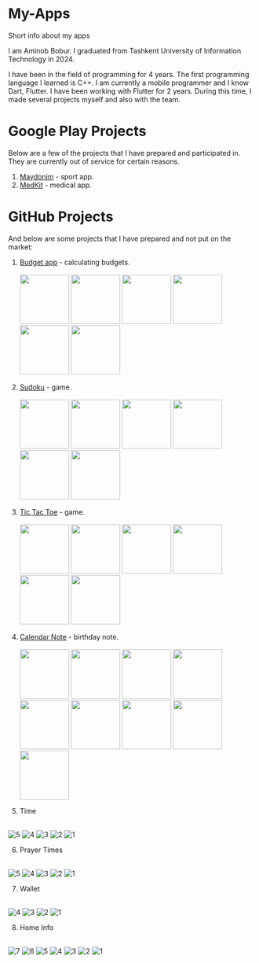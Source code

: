 # My-Apps
Short info about my apps

I am Aminob Bobur. I graduated from Tashkent University of Information Technology in 2024.

I have been in the field of programming for 4 years. The first programming language I learned is C++. I am currently a mobile programmer and I know Dart, Flutter. I have been working with Flutter for 2 years. During this time, I made several projects myself and also with the team.

# Google Play Projects

Below are a few of the projects that I have prepared and participated in. They are currently out of service for certain reasons.

1. [Maydonim](https://play.google.com/store/apps/details?id=uz.maydon.app) - sport app.
2. [MedKit](https://play.google.com/store/apps/details?id=com.medkit.patient) - medical app.

# GitHub Projects

And below are some projects that I have prepared and not put on the market:

1. [Budget app](https://github.com/AminovBobur/My-Apps/blob/cab260f6429bff5180e2d8b93b4b41ca75e8c3bb/1.%20Budget.apk) - calculating budgets. <br/><br/>
   <img src="https://github.com/AminovBobur/My-Apps/assets/113689058/de91d8a4-ef2e-49e5-84a9-952179dc5416" width=100 />
   <img src="https://github.com/AminovBobur/My-Apps/assets/113689058/192b7149-ca7a-4e76-a72a-4f73755e16ff" width=100 />
   <img src="https://github.com/AminovBobur/My-Apps/assets/113689058/81a83130-af2e-4b13-875a-3e41ffcb1385" width=100 />
   <img src="https://github.com/AminovBobur/My-Apps/assets/113689058/d4e4974b-6de7-48b4-b926-c196df6711d2" width=100 />
   <img src="https://github.com/AminovBobur/My-Apps/assets/113689058/4b836d70-ef86-4801-9a84-017b7dcadedf" width=100 />
   <img src="https://github.com/AminovBobur/My-Apps/assets/113689058/b5dc3147-04ff-4934-bb3b-6f14256542d9" width=100 />

2. [Sudoku](https://github.com/AminovBobur/My-Apps/blob/5be18dc22517a27e47018bdca6a03dab046e8180/2.%20Sudoku.apk) - game. <br/><br/>
   <img src="https://github.com/AminovBobur/My-Apps/assets/113689058/7695a733-bc1a-423f-924a-64bd91741682" width=100 />
   <img src="https://github.com/AminovBobur/My-Apps/assets/113689058/418c9cc0-f2e8-41d9-8bbf-82685b3b7212" width=100 />
   <img src="https://github.com/AminovBobur/My-Apps/assets/113689058/5fa1f3e1-6a19-4b34-a6d9-af939d5b0ae1" width=100 />
   <img src="https://github.com/AminovBobur/My-Apps/assets/113689058/0bf3e65d-d3b9-4d54-94a4-c80808779672" width=100 />
   <img src="https://github.com/AminovBobur/My-Apps/assets/113689058/86d4894d-0c06-45cb-b085-8a9e899703f2" width=100 />
   <img src="https://github.com/AminovBobur/My-Apps/assets/113689058/6b203910-8490-4009-83d7-17425deb400f" width=100 />

3. [Tic Tac Toe](https://github.com/AminovBobur/My-Apps/blob/01f9351e6bf79eafcb36a4fd095b6f4cf40bdafe/3.%20Tic%20tac%20toe.apk) - game. <br/><br/>
   <img src="https://github.com/AminovBobur/My-Apps/assets/113689058/0a4bcbb3-d938-4f62-b230-f81b721bbbcb" width=100 />
   <img src="https://github.com/AminovBobur/My-Apps/assets/113689058/6d2df090-c05a-46ff-b453-fd5ee1bd4c9c" width=100 />
   <img src="https://github.com/AminovBobur/My-Apps/assets/113689058/1e94604a-0957-437b-8da6-c8cf67ac69a8" width=100 />
   <img src="https://github.com/AminovBobur/My-Apps/assets/113689058/88bf6292-11bf-431c-a055-e15c97a2e784" width=100 />
   <img src="https://github.com/AminovBobur/My-Apps/assets/113689058/9b5248bf-23ea-4b7b-972c-85f21bd8eb37" width=100 />
   <img src="https://github.com/AminovBobur/My-Apps/assets/113689058/fc3eed0a-2bd5-4a09-9f19-139a7ad4c97a" width=100 />

4. [Calendar Note](https://github.com/AminovBobur/My-Apps/blob/6de811df5f41d917b45174b0cd59d396b7a449f6/4.%20Calendar%20note.apk) - birthday note. <br/><br/>
   <img src="https://github.com/AminovBobur/My-Apps/assets/113689058/32424a9e-ffb0-4dd3-b896-f79d8628f82e" width=100 />
   <img src="https://github.com/AminovBobur/My-Apps/assets/113689058/f64f0d35-4990-48ae-86f0-1236fd3ac476" width=100 />
   <img src="https://github.com/AminovBobur/My-Apps/assets/113689058/c3229a35-5bf2-4850-a9b3-1efa95ca9b7a" width=100 />
   <img src="https://github.com/AminovBobur/My-Apps/assets/113689058/9315fe2a-bc5d-49e2-b29f-541beb66304a" width=100 />
   <img src="https://github.com/AminovBobur/My-Apps/assets/113689058/e5025695-86f5-46a9-9a6c-07704a8f58e4" width=100 />
   <img src="https://github.com/AminovBobur/My-Apps/assets/113689058/02128832-1807-4b9e-bc6f-6fdb82ec92f5" width=100 />
   <img src="https://github.com/AminovBobur/My-Apps/assets/113689058/a4350780-0bb7-413d-bacf-2d4b5b759a5d" width=100 />
   <img src="https://github.com/AminovBobur/My-Apps/assets/113689058/a603bacd-a64e-412e-a803-46ec3fc9a036" width=100 />
   <img src="" width=100 />

5. Time <br/><br/>

![5](https://github.com/AminovBobur/My-Apps/assets/113689058/39353625-44c7-47ad-b03c-a382a63c13a2)
![4](https://github.com/AminovBobur/My-Apps/assets/113689058/d99b7cbf-084a-479f-994c-c9840aedf1ce)
![3](https://github.com/AminovBobur/My-Apps/assets/113689058/962ddc80-00d3-411a-b4df-b2233da6c0fd)
![2](https://github.com/AminovBobur/My-Apps/assets/113689058/5cf3ee0c-1f29-45b4-9f9d-8138d78ac936)
![1](https://github.com/AminovBobur/My-Apps/assets/113689058/8b450cee-db43-4b67-a154-69d3bd69e9ed)

6. Prayer Times <br/><br/>

![5](https://github.com/AminovBobur/My-Apps/assets/113689058/d9065a18-6eb0-4299-995a-c32867c90451)
![4](https://github.com/AminovBobur/My-Apps/assets/113689058/276e29d6-82e8-46ba-a526-043a136e6c78)
![3](https://github.com/AminovBobur/My-Apps/assets/113689058/b08f7134-a4db-48fe-8dde-07e1287a845c)
![2](https://github.com/AminovBobur/My-Apps/assets/113689058/767a9d82-e621-4b8e-a207-a9cb573bc281)
![1](https://github.com/AminovBobur/My-Apps/assets/113689058/de1ec5f3-6592-491c-b0fa-35346a96c848)

7. Wallet <br/><br/>

![4](https://github.com/AminovBobur/My-Apps/assets/113689058/008e1ba9-4f81-4623-9a7e-a5b6dd3b154f)
![3](https://github.com/AminovBobur/My-Apps/assets/113689058/221f6f82-8d1a-47c0-80bc-0cad73588016)
![2](https://github.com/AminovBobur/My-Apps/assets/113689058/1c7bbf2c-0625-4000-abbe-0cc69615768f)
![1](https://github.com/AminovBobur/My-Apps/assets/113689058/e4f16396-005f-4f90-964b-8c277ef887d8)

8. Home Info <br/><br/>

![7](https://github.com/AminovBobur/My-Apps/assets/113689058/00eac478-df40-4523-985b-432417e70a20)
![6](https://github.com/AminovBobur/My-Apps/assets/113689058/6c94fda4-2605-4701-afd3-4ff9460b35f5)
![5](https://github.com/AminovBobur/My-Apps/assets/113689058/56d43a3c-97c5-4ac0-a17a-9413b370a174)
![4](https://github.com/AminovBobur/My-Apps/assets/113689058/dfaeb2de-f09a-41fc-9fc9-1d0f73e60fed)
![3](https://github.com/AminovBobur/My-Apps/assets/113689058/52f13902-3b81-4c50-9939-b04aa2aac429)
![2](https://github.com/AminovBobur/My-Apps/assets/113689058/a3a60fef-993d-49d5-9cc0-20a783741c18)
![1](https://github.com/AminovBobur/My-Apps/assets/113689058/df779d1d-1fe2-4edf-a188-82c495adc313)



